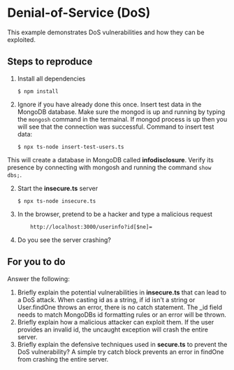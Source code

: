 # Denial-of-Service (DoS)

This example demonstrates DoS vulnerabilities and how they can be exploited.

## Steps to reproduce

1. Install all dependencies

    `$ npm install`

2. Ignore if you have already done this once. Insert test data in the MongoDB database. Make sure the mongod is up and running by typing the `mongosh` command in the termainal. If mongod process is up then you will see that the connection was successful. Command to insert test data:

    `$ npx ts-node insert-test-users.ts`

This will create a database in MongoDB called __infodisclosure__. Verify its presence by connecting with mongosh and running the command `show dbs;`.

2. Start the **insecure.ts** server

    `$ npx ts-node insecure.ts`

3. In the browser, pretend to be a hacker and type a malicious request

    ```
        http://localhost:3000/userinfo?id[$ne]=
    ```

4. Do you see the server crashing?

## For you to do

Answer the following:

1. Briefly explain the potential vulnerabilities in **insecure.ts** that can lead to a DoS attack.
When casting id as a string, if id isn't a string or User.findOne throws an error, there is no catch statement. The _id field needs to match MongoDBs id formatting rules or an error will be thrown.
2. Briefly explain how a malicious attacker can exploit them.
If the user provides an invalid id, the uncaught exception will crash the entire server.
3. Briefly explain the defensive techniques used in **secure.ts** to prevent the DoS vulnerability?
A simple try catch block prevents an error in findOne from crashing the entire server.